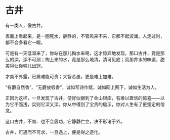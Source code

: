 # 古井

有一类人，像古井。 

表面上看起来，是一圈死水，静静的，不管风来不来，它都不起波澜。人走过时，都不会多看它一眼。 

可是有一天低温来了，你站在那儿掏水来喝，这才惊异地发现，那口古井，竟是那么的深，深不可测；掏上来的水，竟是那么地清，清可见底；而那井水的味道，甜美得让你魂儿出窍。 

才美不外露，已属难能可贵；大智若愚，更是难上加难。 

“有麝自然香”、“无麝放假香”，诚如写诗作赋，诚如网上网下，诚如生活为人。 

正因为这样，一旦发现了古井，便好似掘到了金山银库，有难以置信的惊喜——以为它平而浅，实则它深又深。你从中得到了宝贵的启示，你对人生有了更坚定的信念。 

这口古井，不肯、也不会居功，它静静伫立，决不形诸于外。 

古井，可遇而不可求，一旦遇上，便是得之造化。
 
